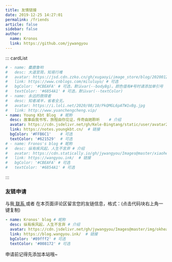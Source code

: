 ```yaml
---
title: 友情链接
date: 2019-12-25 14:27:01
permalink: /friends
article: false
sidebar: false
author: 
  name: Kronos
  link: https://github.com/jywangyou
---
```


<!--
普通卡片列表容器，可用于友情链接、项目推荐、古诗词展示等。
cardList 后面可跟随一个数字表示每行最多显示多少个，选值范围1~4，默认3。在小屏时会根据屏幕宽度减少每行显示数量。
-->
::: cardList
```yaml
# - name: 麋鹿鲁哟
#   desc: 大道至简，知易行难
#   avatar: https://jsd.cdn.zzko.cn/gh/xugaoyi/image_store/blog/20200122153807.jpg # 可选
#   link: https://www.cnblogs.com/miluluyo/ # 可选
#   bgColor: '#CBEAFA' # 可选，默认var(--bodyBg)。颜色值有#号时请添加单引号
#   textColor: '#6854A1' # 可选，默认var(--textColor)
# - name: 永远的救赎者
#   desc: 知者减半，省者全无。
#   avatar: https://i.loli.net/2020/08/10/PkQMGL6pATW1vBg.jpg
#   link: http://www.yuanchengcheng.vip/
- name: Young Kbt Blog	# 昵称
  desc: 故事由我书写，旅程由你见证，传奇由她聆听	# 介绍
  avatar: https://cdn.jsdelivr.net/gh/Kele-Bingtang/static/user/avatar2.png	# 头像
  link: https://notes.youngkbt.cn/	# 链接
  bgColor: '#FFB6C1'	# 可选
  textColor: '#621529'	# 可选
# - name: Fronos's blog # 昵称
#   desc: 纵有疾风起，人生不言弃 # 介绍
#   avatar: https://cdn.statically.io/gh/jywangyou/Images@master/xiaohei.5g9w47ni9lo0.webp # 头像
#   link: https://wangyou.ink/  # 链接
#   bgColor: '#CBEAFA' # 可选
#   textColor: '#6854A1' # 可选
```
:::


### 友链申请

与我[ 联系 ](/about/#联系)或者 在本页面评论区留言您的友链信息，格式：(点击代码块右上角一键复制)


```yaml
- name: Kronos' blog # 昵称
  desc: 纵有疾风起，人生不言弃 # 介绍
  avatar: https://cdn.jsdelivr.net/gh/jywangyou/Images@master/img/okhead.5l9l7bclm5o0.png # 头像
  link: https://blog.wangyou.ink/  # 链接
  bgColor: '#89fff2' # 可选
  textColor: '#008172' # 可选
```

申请前记得先添加本站哦~
